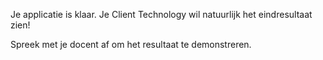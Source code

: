 Je applicatie is klaar. Je Client Technology wil natuurlijk het eindresultaat zien!

Spreek met je docent af om het resultaat te demonstreren.